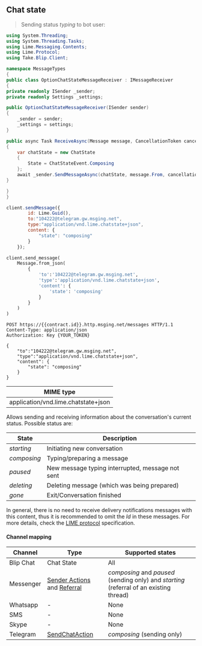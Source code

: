 ## Chat state

>Sending status *typing* to bot user:

```csharp
using System.Threading;
using System.Threading.Tasks;
using Lime.Messaging.Contents;
using Lime.Protocol;
using Take.Blip.Client;

namespace MessageTypes
{
public class OptionChatStateMessageReceiver : IMessageReceiver
{
private readonly ISender _sender;
private readonly Settings _settings;

public OptionChatStateMessageReceiver(ISender sender)
{
    _sender = sender;
    _settings = settings;
}

public async Task ReceiveAsync(Message message, CancellationToken cancellationToken)
{
    var chatState = new ChatState
    {
        State = ChatStateEvent.Composing
    };
    await _sender.SendMessageAsync(chatState, message.From, cancellationToken);
}

}
}
```

```javascript
client.sendMessage({
        id: Lime.Guid(),
        to:"104222@telegram.gw.msging.net",
        type:"application/vnd.lime.chatstate+json",
        content: {
            "state": "composing"
        }
    });
```

```python
client.send_message(
    Message.from_json(
        {
            'to':'104222@telegram.gw.msging.net',
            'type':'application/vnd.lime.chatstate+json',
            'content': {
                'state': 'composing'
            }
        }
    )
)
```

```http
POST https://{{contract.id}}.http.msging.net/messages HTTP/1.1
Content-Type: application/json
Authorization: Key {YOUR_TOKEN}

{
    "to":"104222@telegram.gw.msging.net",
    "type":"application/vnd.lime.chatstate+json",
    "content": {
        "state": "composing"
    }
}
```

| MIME type                           |
|-------------------------------------|
| application/vnd.lime.chatstate+json |

Allows sending and receiving information about the conversation's current status. Possible status are:

| State       | Description                                      |
|-------------|--------------------------------------------------|
| *starting*  | Initiating new conversation                      |
| *composing* | Typing/preparing a message                       |
| *paused*    | New message typing interrupted, message not sent |
| *deleting*  | Deleting message (which was being prepared)      |
| *gone*      | Exit/Conversation finished                       |

In general, there is no need to receive delivery notifications messages with this content, thus it is recommended to omit the *Id* in these messages. For more details, check the [LIME protocol](http://limeprotocol.org/content-types.html#chatstate) specification.

#### Channel mapping

| Channel   | Type                                                                                                                                                                                                           | Supported states                                                                        |
|-----------|----------------------------------------------------------------------------------------------------------------------------------------------------------------------------------------------------------------|-----------------------------------------------------------------------------------------|
| Blip Chat | Chat State                                                                                                                                                                                                     | All                                                                                     |
| Messenger | [Sender Actions](https://developers.facebook.com/docs/messenger-platform/send-api-reference/sender-actions) and [Referral](https://developers.facebook.com/docs/messenger-platform/webhook-reference/referral) | *composing* and *paused* (sending only) and *starting* (referral of an existing thread) |
| Whatsapp  | -                                                                                                                                                                                                              | None                                                                                    |
| SMS       | -                                                                                                                                                                                                              | None                                                                                    |
| Skype     | -                                                                                                                                                                                                              | None                                                                                    |
| Telegram  | [SendChatAction](https://core.telegram.org/bots/api#sendchataction)                                                                                                                                            | *composing* (sending only)                                                              |
